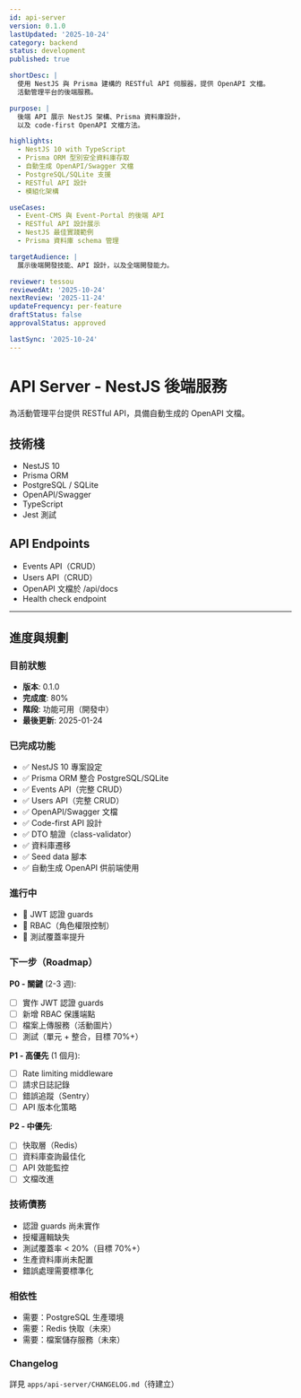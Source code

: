 ```yaml
---
id: api-server
version: 0.1.0
lastUpdated: '2025-10-24'
category: backend
status: development
published: true

shortDesc: |
  使用 NestJS 與 Prisma 建構的 RESTful API 伺服器，提供 OpenAPI 文檔。
  活動管理平台的後端服務。

purpose: |
  後端 API 展示 NestJS 架構、Prisma 資料庫設計，
  以及 code-first OpenAPI 文檔方法。

highlights:
  - NestJS 10 with TypeScript
  - Prisma ORM 型別安全資料庫存取
  - 自動生成 OpenAPI/Swagger 文檔
  - PostgreSQL/SQLite 支援
  - RESTful API 設計
  - 模組化架構

useCases:
  - Event-CMS 與 Event-Portal 的後端 API
  - RESTful API 設計展示
  - NestJS 最佳實踐範例
  - Prisma 資料庫 schema 管理

targetAudience: |
  展示後端開發技能、API 設計，以及全端開發能力。

reviewer: tessou
reviewedAt: '2025-10-24'
nextReview: '2025-11-24'
updateFrequency: per-feature
draftStatus: false
approvalStatus: approved

lastSync: '2025-10-24'
---
```


# API Server - NestJS 後端服務

為活動管理平台提供 RESTful API，具備自動生成的 OpenAPI 文檔。

## 技術棧
- NestJS 10
- Prisma ORM
- PostgreSQL / SQLite
- OpenAPI/Swagger
- TypeScript
- Jest 測試

## API Endpoints
- Events API（CRUD）
- Users API（CRUD）
- OpenAPI 文檔於 /api/docs
- Health check endpoint

---

## 進度與規劃

### 目前狀態
- **版本**: 0.1.0
- **完成度**: 80%
- **階段**: 功能可用（開發中）
- **最後更新**: 2025-01-24

### 已完成功能
- ✅ NestJS 10 專案設定
- ✅ Prisma ORM 整合 PostgreSQL/SQLite
- ✅ Events API（完整 CRUD）
- ✅ Users API（完整 CRUD）
- ✅ OpenAPI/Swagger 文檔
- ✅ Code-first API 設計
- ✅ DTO 驗證（class-validator）
- ✅ 資料庫遷移
- ✅ Seed data 腳本
- ✅ 自動生成 OpenAPI 供前端使用

### 進行中
- 🚧 JWT 認證 guards
- 🚧 RBAC（角色權限控制）
- 🚧 測試覆蓋率提升

### 下一步（Roadmap）

**P0 - 關鍵** (2-3 週):
- [ ] 實作 JWT 認證 guards
- [ ] 新增 RBAC 保護端點
- [ ] 檔案上傳服務（活動圖片）
- [ ] 測試（單元 + 整合，目標 70%+）

**P1 - 高優先** (1 個月):
- [ ] Rate limiting middleware
- [ ] 請求日誌記錄
- [ ] 錯誤追蹤（Sentry）
- [ ] API 版本化策略

**P2 - 中優先**:
- [ ] 快取層（Redis）
- [ ] 資料庫查詢最佳化
- [ ] API 效能監控
- [ ] 文檔改進

### 技術債務
- 認證 guards 尚未實作
- 授權邏輯缺失
- 測試覆蓋率 < 20%（目標 70%+）
- 生產資料庫尚未配置
- 錯誤處理需要標準化

### 相依性
- 需要：PostgreSQL 生產環境
- 需要：Redis 快取（未來）
- 需要：檔案儲存服務（未來）

### Changelog
詳見 `apps/api-server/CHANGELOG.md`（待建立）

